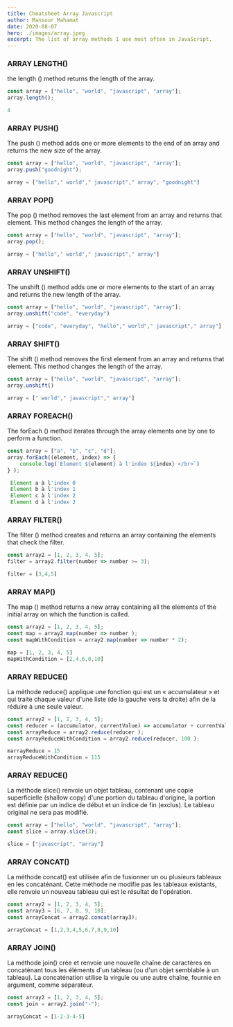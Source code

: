 ```yaml
---
title: Cheatsheet Array Javascript
author: Mansour Mahamat
date: 2020-08-07
hero: ./images/array.jpeg
excerpt: The list of array methods I use most often in JavaScript.
---
```


### ARRAY LENGTH()
the length () method returns the length of the array.
```javascript
const array = ["hello", "world", "javascript", "array"];
array.length();

4
```

### ARRAY PUSH()
The push () method adds one or more elements to the end of an array and returns the new size of the array.
```javascript
const array = ["hello", "world", "javascript", "array"];
array.push("goodnight");

array = ["hello"," world"," javascript"," array", "goodnight"]
```

### ARRAY POP()
The pop () method removes the last element from an array and returns that element. This method changes the length of the array.
```javascript
const array = ["hello", "world", "javascript", "array"];
array.pop();

array = ["hello"," world"," javascript"," array"]
```

### ARRAY UNSHIFT()
The unshift () method adds one or more elements to the start of an array and returns the new length of the array.
```javascript
const array = ["hello", "world", "javascript", "array"];
array.unshift("code", "everyday")

array = ["code", "everyday", "hello"," world"," javascript"," array"]
```

### ARRAY SHIFT()
The shift () method removes the first element from an array and returns that element. This method changes the length of the array.
```javascript
const array = ["hello", "world", "javascript", "array"];
array.unshift()

array = [" world"," javascript"," array"]
```

### ARRAY FOREACH()
The forEach () method iterates through the array elements one by one to perform a function.
```javascript
const array = ["a", "b", "c", "d"];
array.forEach((element, index) => {
    console.log(`Element ${element} à l'index ${index} </br>`)  
} );

 Element a à l'index 0
 Element b à l'index 1
 Element c à l'index 2
 Element d à l'index 2
```

### ARRAY  FILTER()
The filter () method creates and returns an array containing the elements that check the filter.
```javascript
const array2 = [1, 2, 3, 4, 5];
filter = array2.filter(number => number >= 3);

filter = [3,4,5]
```

### ARRAY MAP()
The map () method returns a new array containing all the elements of the initial array on which the function is called.
```javascript
const array2 = [1, 2, 3, 4, 5];
const map = array2.map(number => number );
const mapWithCondition = array2.map(number => number * 2);

map = [1, 2, 3, 4, 5]
mapWithCondition = [2,4,6,8,10]
```

### ARRAY REDUCE()
La méthode reduce() applique une fonction qui est un « accumulateur » et qui traite chaque valeur d'une liste (de la gauche vers la droite) afin de la réduire à une seule valeur.
```javascript
const array2 = [1, 2, 3, 4, 5];
const reducer = (accumulator, currentValue) => accumulator + currentValue;
const arrayReduce = array2.reduce(reducer );
const arrayReduceWithCondition = array2.reduce(reducer, 100 );

marrayReduce = 15
arrayReduceWithCondition = 115
```

### ARRAY REDUCE()
La méthode slice() renvoie un objet tableau, contenant une copie superficielle (shallow copy) d'une portion du tableau d'origine, la portion est définie par un indice de début et un indice de fin (exclus). Le tableau original ne sera pas modifié.
```javascript
const array = ["hello", "world", "javascript", "array"];
const slice = array.slice(3);

slice = ["javascript", "array"]

```

### ARRAY CONCAT()
La méthode concat() est utilisée afin de fusionner un ou plusieurs tableaux en les concaténant. Cette méthode ne modifie pas les tableaux existants, elle renvoie un nouveau tableau qui est le résultat de l'opération.
```javascript
const array2 = [1, 2, 3, 4, 5];
const array3 = [6, 7, 8, 9, 10];
const arrayConcat = array2.concat(array3);

arrayConcat = [1,2,3,4,5,6,7,8,9,10]

```

### ARRAY JOIN()
La méthode join() crée et renvoie une nouvelle chaîne de caractères en concaténant tous les éléments d'un tableau (ou d'un objet semblable à un tableau). La concaténation utilise la virgule ou une autre chaîne, fournie en argument, comme séparateur.
```javascript
const array2 = [1, 2, 3, 4, 5];
const join = array2.join("-");

arrayConcat = [1-2-3-4-5]

```